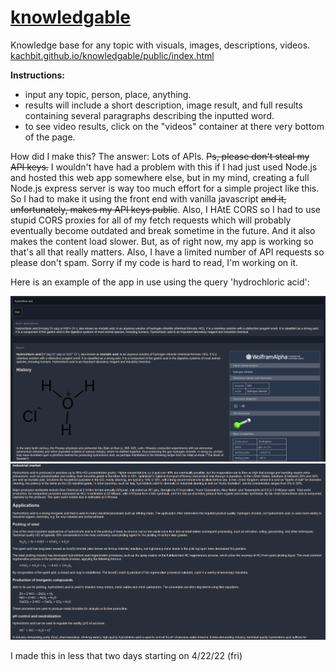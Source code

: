 # [knowledgable](https://kachbit.github.io/knowledgable/public/index.html)
Knowledge base for any topic with visuals, images, descriptions, videos.
[kachbit.github.io/knowledgable/public/index.html](https://kachbit.github.io/knowledgable/public/index.html)

**Instructions:** <br>
* input any topic, person, place, anything.
* results will include a short description, image result, and full results containing several paragraphs describing the inputted word. 
* to see video results, click on the "videos" container at there very bottom of the page.

How did I make this? The answer: Lots of APIs. ~~Ps, please don't steal my API keys.~~ I wouldn't have had a problem with this if I had just used Node.js and hosted this web app somewhere else, but in my mind, creating a full Node.js express server is way too much effort for a simple project like this. So I had to make it using the front end with vanilla javascript ~~and it, unfortunately, makes my API keys public~~. Also, I HAtE CORS so I had to use stupid CORS proxies for all of my fetch requests which will probably eventually become outdated and break sometime in the future. And it also makes the content load slower. But, as of right now, my app is working so that's all that really matters. Also, I have a limited number of API requests so please don't spam. Sorry if my code is hard to read, I'm working on it.

Here is an example of the app in use using the query 'hydrochloric acid':

![alt text](./images/img2.png "Title")
![alt text](./images/img3.png "Title")


I made this in less that two days starting on 4/22/22 (fri)

